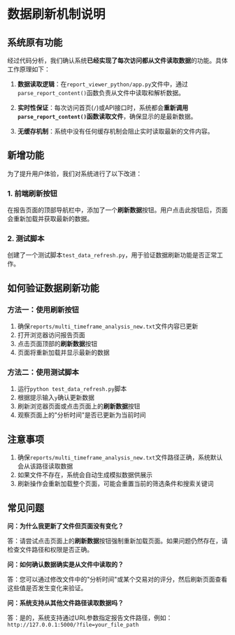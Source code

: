 # 数据刷新机制说明

## 系统原有功能

经过代码分析，我们确认系统**已经实现了每次访问都从文件读取数据**的功能。具体工作原理如下：

1. **数据读取逻辑**：在`report_viewer_python/app.py`文件中，通过`parse_report_content()`函数负责从文件中读取和解析数据。

2. **实时性保证**：每次访问首页(`/`)或API接口时，系统都会**重新调用`parse_report_content()`函数读取文件**，确保显示的是最新数据。

3. **无缓存机制**：系统中没有任何缓存机制会阻止实时读取最新的文件内容。

## 新增功能

为了提升用户体验，我们对系统进行了以下改进：

### 1. 前端刷新按钮

在报告页面的顶部导航栏中，添加了一个**刷新数据**按钮。用户点击此按钮后，页面会重新加载并获取最新的数据。

### 2. 测试脚本

创建了一个测试脚本`test_data_refresh.py`，用于验证数据刷新功能是否正常工作。

## 如何验证数据刷新功能

### 方法一：使用刷新按钮

1. 确保`reports/multi_timeframe_analysis_new.txt`文件内容已更新
2. 打开浏览器访问报告页面
3. 点击页面顶部的**刷新数据**按钮
4. 页面将重新加载并显示最新的数据

### 方法二：使用测试脚本

1. 运行`python test_data_refresh.py`脚本
2. 根据提示输入`y`确认更新数据
3. 刷新浏览器页面或点击页面上的**刷新数据**按钮
4. 观察页面上的"分析时间"是否已更新为当前时间

## 注意事项

1. 确保`reports/multi_timeframe_analysis_new.txt`文件路径正确，系统默认会从该路径读取数据
2. 如果文件不存在，系统会自动生成模拟数据供展示
3. 刷新操作会重新加载整个页面，可能会重置当前的筛选条件和搜索关键词

## 常见问题

**问：为什么我更新了文件但页面没有变化？**

答：请尝试点击页面上的**刷新数据**按钮强制重新加载页面。如果问题仍然存在，请检查文件路径和权限是否正确。

**问：如何确认数据确实是从文件中读取的？**

答：您可以通过修改文件中的"分析时间"或某个交易对的评分，然后刷新页面查看这些值是否发生变化来验证。

**问：系统支持从其他文件路径读取数据吗？**

答：是的，系统支持通过URL参数指定报告文件路径，例如：`http://127.0.0.1:5000/?file=your_file_path`